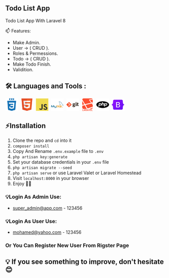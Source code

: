 ## Todo List App
Todo List App With Laravel 8

:mailbox: Features:
- Make Admin.
- User -> ( CRUD ).
- Roles & Permessions.
- Todo -> ( CRUD ).
- Make Todo Finish.
- Validition.

## :hammer_and_wrench: Languages and Tools :
<div>
  <img src="https://github.com/devicons/devicon/blob/master/icons/css3/css3-plain-wordmark.svg"  title="CSS3" alt="CSS" width="40" height="40"/>&nbsp;
  <img src="https://github.com/devicons/devicon/blob/master/icons/html5/html5-original.svg" title="HTML5" alt="HTML" width="40" height="40"/>&nbsp;
  <img src="https://github.com/devicons/devicon/blob/master/icons/javascript/javascript-original.svg" title="JavaScript" alt="JavaScript" width="40"height="40"/>&nbsp;
  <img src="https://github.com/devicons/devicon/blob/master/icons/mysql/mysql-original-wordmark.svg" title="MySQL"  alt="MySQL" width="40" height="40"/>&nbsp;
  <img src="https://github.com/devicons/devicon/blob/master/icons/git/git-original-wordmark.svg" title="Git" alt="Git" width="40" height="40"/>&nbsp
  <img src="https://github.com/devicons/devicon/blob/master/icons/laravel/laravel-plain-wordmark.svg" title="laravel" alt="laravel" width="40" height="40"/>&nbsp
  <img src="https://github.com/devicons/devicon/blob/master/icons/php/php-plain.svg" title="php" alt="php" width="40" height="40"/>&nbsp
  <img src="https://github.com/devicons/devicon/blob/master/icons/bootstrap/bootstrap-original.svg" title="php" alt="php" width="40" height="40"/>&nbsp
</div>

## ⚡Installation

1. Clone the repo and `cd` into it
1. `composer install`
1. Copy And Rename `.env.example` file to `.env`
1. `php artisan key:generate`
1. Set your database credentials in your `.env` file
1. `php artisan migrate --seed`
1. `php artisan serve` or use Laravel Valet or Laravel Homestead
1. Visit `localhost:8000` in your browser
1. Enjoy 🤷‍♂️

### 💡Login As Admin Use:
- super_admin@app.com - 123456

### 💡Login As User Use:
- mohamed@yahoo.com - 123456

### Or You Can Register New User From Rigster Page

## 💡 If you see something to improve, don't hesitate 😊
